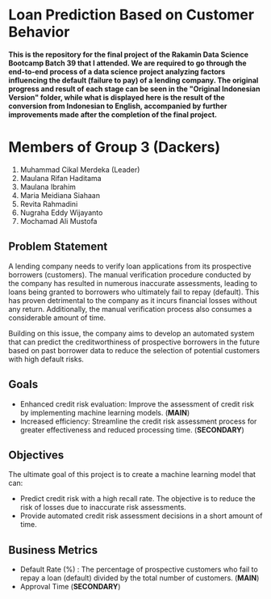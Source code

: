 ﻿# Loan Prediction Based on Customer Behavior

**This is the repository for the final project of the Rakamin Data Science Bootcamp Batch 39 that I attended. We are required to go through the end-to-end process of a data science project analyzing factors influencing the default (failure to pay) of a lending company. The original progress and result of each stage can be seen in the "Original Indonesian Version" folder, while what is displayed here is the result of the conversion from Indonesian to English, accompanied by further improvements made after the completion of the final project.**

# Members of Group 3 (**Dackers**)

1. Muhammad Cikal Merdeka (Leader)
2. Maulana Rifan Haditama
3. Maulana Ibrahim
4. Maria Meidiana Siahaan
5. Revita Rahmadini
6. Nugraha Eddy Wijayanto
7. Mochamad Ali Mustofa

## Problem Statement
A lending company needs to verify loan applications from its prospective borrowers (customers). The manual verification procedure conducted by the company has resulted in numerous inaccurate assessments, leading to loans being granted to borrowers who ultimately fail to repay (default). This has proven detrimental to the company as it incurs financial losses without any return. Additionally, the manual verification process also consumes a considerable amount of time.

Building on this issue, the company aims to develop an automated system that can predict the creditworthiness of prospective borrowers in the future based on past borrower data to reduce the selection of potential customers with high default risks.

## Goals
* Enhanced credit risk evaluation: Improve the assessment of credit risk by implementing machine learning models. (**MAIN**)
* Increased efficiency: Streamline the credit risk assessment process for greater effectiveness and reduced processing time. (**SECONDARY**)

## Objectives
The ultimate goal of this project is to create a machine learning model that can:

* Predict credit risk with a high recall rate. The objective is to reduce the risk of losses due to inaccurate risk assessments.
* Provide automated credit risk assessment decisions in a short amount of time.

## Business Metrics
* Default Rate (%) : The percentage of prospective customers who fail to repay a loan (default) divided by the total number of customers. (**MAIN**)
* Approval Time (**SECONDARY**)

